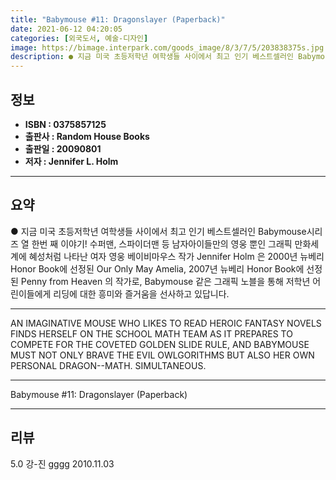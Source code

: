 ```yaml
---
title: "Babymouse #11: Dragonslayer (Paperback)"
date: 2021-06-12 04:20:05
categories: [외국도서, 예술-디자인]
image: https://bimage.interpark.com/goods_image/8/3/7/5/203838375s.jpg
description: ● 지금 미국 초등저학년 여학생들 사이에서 최고 인기 베스트셀러인 Babymouse시리즈 열 한번 째 이야기! 수퍼맨, 스파이더맨 등 남자아이들만의 영웅 뿐인 그래픽 만화세계에 혜성처럼 나타난 여자 영웅 베이비마우스 작가 Jennifer Holm 은 2000년 뉴베리 Honor Bo
---
```


## **정보**

- **ISBN : 0375857125**
- **출판사 : Random House Books**
- **출판일 : 20090801**
- **저자 : Jennifer L. Holm**

------



## **요약**

●  지금 미국 초등저학년 여학생들 사이에서 최고 인기 베스트셀러인 Babymouse시리즈 열 한번 째 이야기! 수퍼맨, 스파이더맨 등 남자아이들만의 영웅 뿐인 그래픽 만화세계에 혜성처럼 나타난 여자 영웅 베이비마우스 작가 Jennifer Holm 은  2000년 뉴베리 Honor Book에 선정된  Our Only May Amelia, 2007년 뉴베리 Honor Book에 선정된 Penny from Heaven 의 작가로, Babymouse 같은 그래픽 노블을 통해 저학년 어린이들에게 리딩에 대한 흥미와 즐거움을 선사하고 있답니다.

------

AN IMAGINATIVE MOUSE WHO LIKES TO READ HEROIC FANTASY NOVELS FINDS HERSELF ON THE SCHOOL MATH TEAM AS IT PREPARES TO COMPETE FOR THE COVETED GOLDEN SLIDE RULE, AND BABYMOUSE MUST NOT ONLY BRAVE THE EVIL OWLGORITHMS BUT ALSO HER OWN PERSONAL DRAGON--MATH. SIMULTANEOUS.

------


Babymouse #11: Dragonslayer (Paperback) 

------


## **리뷰** 

5.0 강-진 gggg 2010.11.03 <br/>